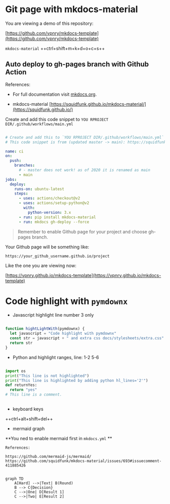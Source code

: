 # Git page with mkdocs-material

You are viewing a demo of this repository:

[https://github.com/vpnry/mkdocs-template](https://github.com/vpnry/mkdocs-template)

`mkdocs-material` ++ctrl+shift+m+k+d+o+c+s++ 

## Auto deploy to gh-pages branch with Github Action

References:

+ For full documentation visit [mkdocs.org](https://www.mkdocs.org).

+ mkdocs-material [https://squidfunk.github.io/mkdocs-material/](https://squidfunk.github.io/)

Create and add this code snippet to `YOU RPROJECT DIR/.github/workflows/main.yml`

``` yaml

# Create and add this to `YOU RPROJECT DIR/.github/workflows/main.yml`
# This code snippet is from (updated master -> main): https://squidfunk.github.io/mkdocs-material/publishing-your-site/

name: ci
on:
  push:
    branches:
      # - master does not work! as of 2020 it is renamed as main
      - main
jobs:
  deploy:
    runs-on: ubuntu-latest
    steps:
      - uses: actions/checkout@v2
      - uses: actions/setup-python@v2
        with:
          python-version: 3.x
      - run: pip install mkdocs-material
      - run: mkdocs gh-deploy --force

```

> Remember to enable Github page for your project and choose gh-pages branch.

Your Github page will be something like:

 `https://your_github_username.github.io/project`

Like the one you are viewing now:

[https://vpnry.github.io/mkdocs-template](https://vpnry.github.io/mkdocs-template)


# Code highlight with `pymdownx`

- Javascript highlight line number 3 only

``` javascript hl_lines="3"

function hightLightWith(pymdownx) {
  let javascript = "Code highlight with pymdownx"
  const str = javascript + " and extra css docs/stylesheets/extra.css"
  return str
}

```

- Python and highlight ranges, line: 1-2 5-6

``` python hl_lines="1-2 5-6"

import os
print("This line is not highlighted")
print("This line is highlighted by adding python hl_lines='2'")
def returnYes:
  return "yes"
# This line is a comment.
  
```

- keyboard keys

++ctrl+alt+shift+del++

- mermaid graph

**You ned to enable mermaid first in `mkdocs.yml` **

```
References:

https://github.com/mermaid-js/mermaid/
https://github.com/squidfunk/mkdocs-material/issues/693#issuecomment-411885426
```


``` mermaid

graph TD
    A[Hard] -->|Text| B(Round)
    B --> C{Decision}
    C -->|One| D[Result 1]
    C -->|Two| E[Result 2]
```
